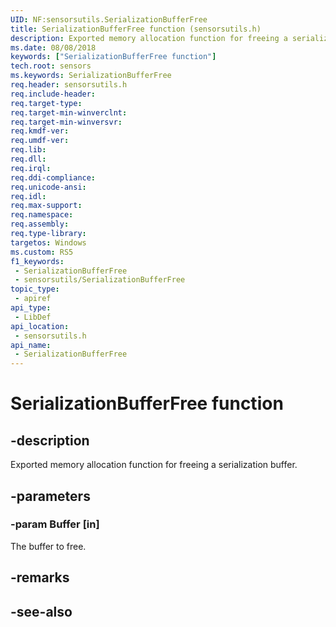 ```yaml
---
UID: NF:sensorsutils.SerializationBufferFree
title: SerializationBufferFree function (sensorsutils.h)
description: Exported memory allocation function for freeing a serialization buffer.
ms.date: 08/08/2018
keywords: ["SerializationBufferFree function"]
tech.root: sensors
ms.keywords: SerializationBufferFree
req.header: sensorsutils.h
req.include-header: 
req.target-type: 
req.target-min-winverclnt: 
req.target-min-winversvr: 
req.kmdf-ver: 
req.umdf-ver: 
req.lib: 
req.dll: 
req.irql: 
req.ddi-compliance: 
req.unicode-ansi: 
req.idl: 
req.max-support: 
req.namespace: 
req.assembly: 
req.type-library: 
targetos: Windows
ms.custom: RS5
f1_keywords:
 - SerializationBufferFree
 - sensorsutils/SerializationBufferFree
topic_type:
 - apiref
api_type:
 - LibDef
api_location:
 - sensorsutils.h
api_name:
 - SerializationBufferFree
---
```


# SerializationBufferFree function


## -description

Exported memory allocation function for freeing a serialization buffer.

## -parameters

### -param Buffer [in]

The buffer to free.

## -remarks

## -see-also

